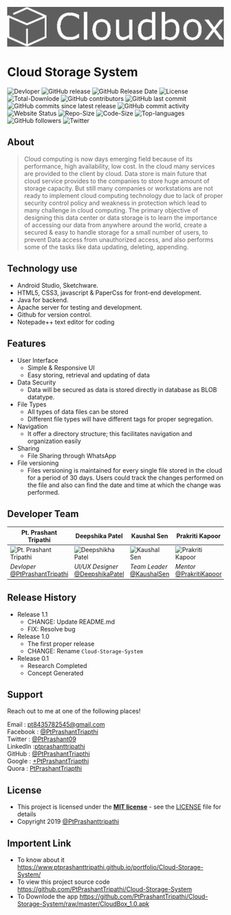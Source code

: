 ![Cloud Storage System](https://raw.githubusercontent.com/PtPrashantTripathi/Cloud-Storage-System/master/Server%20Source%20Code/assets/img/Cloudbox.png)

# Cloud Storage System
![Devloper](https://img.shields.io/badge/Devloper-Pt.%20Prashant%20Tripathi-Success.svg)
![GitHub release](https://img.shields.io/github/release/PtPrashantTripathi/Cloud-Storage-System.svg)
![GitHub Release Date](https://img.shields.io/github/release-date/PtPrashantTripathi/Cloud-Storage-System.svg)
![License](https://img.shields.io/github/license/PtPrashantTripathi/Cloud-Storage-System.svg)
![Total-Downlode](https://img.shields.io/github/downloads/PtPrashantTripathi/Cloud-Storage-System/total.svg)
![GitHub contributors](https://img.shields.io/github/contributors/PtPrashantTripathi/Cloud-Storage-System.svg?color=0&logo=git&logoColor=orange)
![GitHub last commit](https://img.shields.io/github/last-commit/PtPrashantTripathi/Cloud-Storage-System.svg)
![GitHub commits since latest release](https://img.shields.io/github/commits-since/PtPrashantTripathi/Cloud-Storage-System/V1.1.svg)
![GitHub commit activity](https://img.shields.io/github/commit-activity/m/PtPrashantTripathi/Cloud-Storage-System.svg)
![Website Status](https://img.shields.io/website/http/Prashanttripathi.ga.svg?down_message=Down&up_message=Online)
![Repo-Size](https://img.shields.io/github/repo-size/PtPrashantTripathi/Cloud-Storage-System.svg)
![Code-Size](https://img.shields.io/github/languages/code-size/PtPrashantTripathi/Cloud-Storage-System.svg)
![Top-languages](https://img.shields.io/github/languages/top/PtPrashantTripathi/Cloud-Storage-System.svg?color=Blue&logo=java)
![GitHub followers](https://img.shields.io/github/followers/PtPrashantTripathi.svg?label=%20%40PtPrashantTripathi&logo=github)
![Twitter](https://img.shields.io/twitter/follow/PtPrashant09.svg?label=%20%40PtPrashant09&logo=twitter)

## About

>Cloud computing is now days emerging field because of its performance, high availability, low cost. In the cloud many services are provided to the client by cloud. Data store is main future that cloud service provides to the companies to store huge amount of storage capacity. But still many companies or workstations are not ready to implement cloud computing technology due to lack of proper security control policy and weakness in protection which lead to many challenge in cloud computing. The primary objective of designing this data center or data storage is to learn the importance of accessing our data from anywhere around the world, create a secured & easy to handle storage for a small number of users, to prevent Data access from unauthorized access, and also performs some of the tasks like data updating, deleting, appending.   

## Technology use

- Android Studio, Sketchware.
- HTML5, CSS3, javascript & PaperCss for front-end development.
- Java for backend.
- Apache server for testing and development.
- Github for version control.
- Notepade++ text editor for coding

## Features

- User Interface 
   - Simple & Responsive UI
   - Easy storing, retrieval and updating of data   
- Data Security 
   - Data will be secured as data is stored directly in database as BLOB datatype.  
- File Types 
   - All types of data files can be stored  
   - Different file types will have different tags for proper segregation.  
- Navigation  
   - It offer a directory structure; this facilitates navigation and organization easily  
- Sharing 
   - File Sharing through WhatsApp  
- File versioning 
   - Files versioning is maintained for every single file stored in the cloud for a period of 30 days. Users could track the changes performed on the file and also can find the date and time at which the change was performed.

## Developer Team 

|Pt. Prashant Tripathi|Deepshika Patel|Kaushal Sen|Prakriti Kapoor|
|---|---|---|---|
|![Pt. Prashant Tripathi](https://avatars2.githubusercontent.com/u/26687933?s=200&v=4)|![Deepshikha Patel](https://i.stack.imgur.com/wniQo.jpg)|![Kaushal Sen](https://media-exp1.licdn.com/dms/image/C5603AQH3As9BPqNEug/profile-displayphoto-shrink_200_200/0?e=1604534400&v=beta&t=fbrTsgCunBkDzWaWNqBKPSsksFBC4pirR_N5WOjxhdU)|![Prakriti Kapoor](https://i.stack.imgur.com/r8opj.jpg)|
|*Devloper* [@PtPrashantTripathi](httpd://ptprashanttripathi.github.io)|*UI/UX Designer* [@DeepshikaPatel](patel.deepshikha426@gmail.com)|*Team Leader* [@KaushalSen](https://github.com/kaushalsen)|*Mentor* [@PrakritiKapoor](https://www.linkedin.com/in/prakriti-kapoor-b9a942a1/)|

## Release History

* Release 1.1
    * CHANGE: Update README.md 
    * FIX: Resolve bug  
* Release 1.0
    * The first proper release
    * CHANGE: Rename `Cloud-Storage-System` 
* Release 0.1
    * Research Completed
    * Concept Generated

## Support 
Reach out to me at one of the following places!

Email : [pt8435782545@gmail.com](mailto:pt8435782545@gmail.com)<br>
Facebook : [@PtPrashantTriapthi](https://www.facebook.com/PtPrashantTripathi) <br>
Twitter : [@PtPrashant09](https://twitter.com/intent/follow?screen_name=ptprashant09) <br>
LinkedIn :[ptprashanttripathi](https://www.linkedin.com/in/ptprashanttripathi/)<br>
GitHub :  [@PtPrashantTriapthi](https://github.com/PtPrashantTripathi)<br>
Google : [+PtPrashantTriapthi](https://plus.google.com/u/0/117932919291115315316)<br>
Quora : [PtPrashantTriapthi](https://www.quora.com/profile/Pt-Prashant-Tripathi)<br>
                                
## License

- This project is licensed under the **[MIT license](http://opensource.org/licenses/mit-license.php)** - see the [LICENSE](LICENSE) file for details
- Copyright 2019  [@PtPrashanttripathi](http://github.com/PtPrashantTripathi)


## Importent Link 

- To know about it https://www.ptprashanttripathi.github.io/portfolio/Cloud-Storage-System/
- To view this project source code https://github.com/PtPrashantTripathi/Cloud-Storage-System
- To Downlode the app https://github.com/PtPrashantTripathi/Cloud-Storage-System/raw/master/CloudBox_1.0.apk
